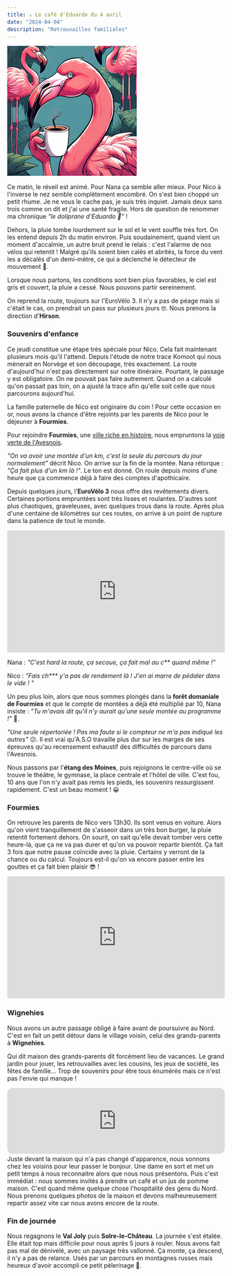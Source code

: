 ```yaml
---
title: ☕ Le café d'Eduardo du 4 avril
date: "2024-04-04"
description: "Retrouvailles familiales"
---
```


![Café d'Eduardo](../cafe_eduardo.png)

Ce matin, le réveil est animé. Pour Nana ça semble aller mieux. Pour Nico à l'inverse le nez semble complètement encombré. On s'est bien choppé un petit rhume. Je ne vous le cache pas, je suis très inquiet. Jamais deux sans trois comme on dit et j'ai une santé fragile. Hors de question de renommer ma chronique *"le doliprane d'Eduardo 💊"* !

Dehors, la pluie tombe lourdement sur le sol et le vent souffle très fort. On les entend depuis 2h du matin environ. Puis soudainement, quand vient un moment d'accalmie, un autre bruit prend le relais : c'est l'alarme de nos vélos qui retentit ! Malgré qu'ils soient bien calés et abrités, la force du vent les a décalés d'un demi-mètre, ce qui a déclenché le détecteur de mouvement 🤣.

Lorsque nous partons, les conditions sont bien plus favorables, le ciel est gris et couvert, la pluie a cessé. Nous pouvons partir sereinement.

On reprend la route, toujours sur l'EuroVélo 3. Il n'y a pas de péage mais si c'était le cas, on prendrait un pass sur plusieurs jours 🤓. Nous prenons la direction d'**Hirson**.

### Souvenirs d'enfance

Ce jeudi constitue une étape très spéciale pour Nico. Cela fait maintenant plusieurs mois qu'il l'attend. Depuis l'étude de notre trace Komoot qui nous mènerait en Norvège et son découpage, très exactement. La route d'aujourd'hui n'est pas directement sur notre itinéraire. Pourtant, le passage y est obligatoire. On ne pouvait pas faire autrement. Quand on a calculé qu'on passait pas loin, on a ajusté la trace afin qu'elle soit celle que nous parcourons aujourd'hui.

La famille paternelle de Nico est originaire du coin ! Pour cette occasion en or, nous avons la chance d'être rejoints par les parents de Nico pour le déjeuner à **Fourmies**. 

Pour rejoindre **Fourmies**, une [ville riche en histoire](https://fr.m.wikipedia.org/wiki/Fourmies), nous empruntons la [voie verte de l'Avesnois](https://www.af3v.org/les-voies-vertes/voies/111-ev3-scandiberique-voie-verte-de-l-avesnois-de-maubeuge-a-glageon/).

*"On va avoir une montée d'un km, c'est la seule du parcours du jour normalement"* décrit Nico. On arrive sur la fin de la montée. Nana rétorque : *"Ça fait plus d'un km là !"*. Le ton est donné. On roule depuis moins d'une heure que ça commence déjà à faire des comptes d'apothicaire.

Depuis quelques jours, l'**EuroVélo 3** nous offre des revêtements divers. Certaines portions empruntées sont très lisses et roulantes. D'autres sont plus chaotiques, graveleuses, avec quelques trous dans la route. Après plus d'une centaine de kilomètres sur ces routes, on arrive à un point de rupture dans la patience de tout le monde.

<div style="width: 100%; height: 0; position: relative; padding-bottom: 56%;"><iframe src="https://giphy.com/embed/BY8ORoRpnJDXeBNwxg" style="top: 0; left: 0; width: 100%; height: 100%; position: absolute; border: 0;" allowfullscreen scrolling="no" allow="encrypted-media;" class="giphy-embed"></iframe></div>

Nana : *"C'est hard la route, ça secoue, ça fait mal au c\*\* quand même !"*

Nico : *"Fais ch\*\*\* y'a pas de rendement là ! J'en ai marre de pédaler dans le vide ! "*

Un peu plus loin, alors que nous sommes plongés dans la **forêt domaniale de Fourmies** et que le compte de montées a déjà été multiplié par 10, Nana insiste : *"Tu m'avais dit qu'il n'y aurait qu'une seule montée au programme !"* 🤬. 

*"Une seule répertoriée ! Pas ma faute si le compteur ne m'a pas indiqué les autres"* 😕. Il est vrai qu'A.S.O travaille plus dur sur les marges de ses épreuves qu'au recensement exhaustif des difficultés de parcours dans l'Avesnois.

Nous passons par l'**étang des Moines**, puis rejoignons le centre-ville où se trouve le théâtre, le gymnase, la place centrale et l'hôtel de ville. C'est fou, 10 ans que l'on n'y avait pas remis les pieds, les souvenirs ressurgissent rapidement. C'est un beau moment ! 😀

### Fourmies 

On retrouve les parents de Nico vers 13h30. Ils sont venus en voiture. Alors qu'on vient tranquillement de s'asseoir dans un très bon burger, la pluie retentit fortement dehors. On sourit, on sait qu'elle devait tomber vers cette heure-là, que ça ne va pas durer et qu'on va pouvoir repartir bientôt. Ça fait 3 fois que notre pause coïncide avec la pluie. Certains y verront de la chance ou du calcul. Toujours est-il qu'on va encore passer entre les gouttes et ça fait bien plaisir 😎 !

<div style="width: 100%; height: 0; position: relative; padding-bottom: 56%;"><iframe src="https://giphy.com/embed/7Oifk90VrCdNe" style="top: 0; left: 0; width: 100%; height: 100%; position: absolute; border: 0;" allowfullscreen scrolling="no" allow="encrypted-media;" class="giphy-embed"></iframe></div>

### Wignehies 

Nous avons un autre passage obligé à faire avant de poursuivre au Nord. C'est en fait un petit détour dans le village voisin, celui des grands-parents à **Wignehies**.

Qui dit maison des grands-parents dit forcément lieu de vacances. Le grand jardin pour jouer, les retrouvailles avec les cousins, les jeux de société, les fêtes de famille... Trop de souvenirs pour être tous énumérés mais ce n'est pas l'envie qui manque !

<iframe style="border-radius:12px" src="https://open.spotify.com/embed/track/6Fk2d1IMWZ5yOqUOvLfKdg?utm_source=generator" width="100%" height="152" frameBorder="0" allow="autoplay; clipboard-write; encrypted-media; picture-in-picture" loading="lazy"></iframe>
Juste devant la maison qui n'a pas changé d'apparence, nous sonnons chez les voisins pour leur passer le bonjour. Une dame en sort et met un petit temps à nous reconnaitre alors que nous nous présentons. Puis c'est immédiat : nous sommes invités à prendre un café et un jus de pomme maison. C'est quand même quelque chose l'hospitalité des gens du Nord. Nous prenons quelques photos de la maison et devons malheureusement repartir assez vite car nous avons encore de la route.

### Fin de journée

Nous regagnons le **Val Joly** puis **Solre-le-Château**. La journée s'est étalée. Elle était top mais difficile pour nous après 5 jours à rouler. Nous avons fait pas mal de dénivelé, avec un paysage très vallonné. Ça monte, ça descend, il n'y a pas de relance. Usés par un parcours en montagnes russes mais heureux d'avoir accompli ce petit pèlerinage 🤗.